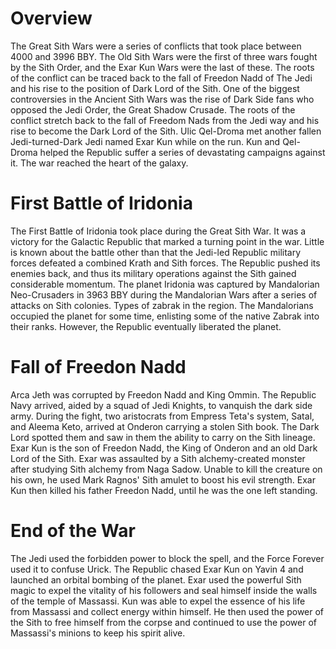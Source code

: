 # Overview

The Great Sith Wars were a series of conflicts that took place between 4000 and 3996 BBY.
The Old Sith Wars were the first of three wars fought by the Sith Order, and the Exar Kun Wars were the last of these.
The roots of the conflict can be traced back to the fall of Freedon Nadd  of The Jedi and his rise to the position of Dark Lord of the Sith.
One of the biggest controversies in the Ancient Sith Wars was the rise of Dark Side fans who opposed the Jedi Order, the Great Shadow Crusade.
The roots of the conflict stretch back to the fall of Freedom Nads from the Jedi way and his rise to become the Dark Lord of the Sith.
Ulic Qel-Droma met another fallen Jedi-turned-Dark Jedi named Exar Kun while on the run.
Kun and Qel-Droma helped the Republic suffer a series of devastating campaigns against it.
The war reached the heart of the galaxy.

# First Battle of Iridonia

The First Battle of Iridonia took place during the Great Sith War.
It was a victory for the Galactic Republic that marked a turning point in the war.
Little is known about the battle other than that the Jedi-led Republic military forces defeated a combined Krath and Sith forces.
The Republic pushed its enemies back, and thus its military operations against the Sith gained considerable momentum.
The planet Iridonia was captured by Mandalorian Neo-Crusaders in 3963 BBY during the Mandalorian Wars after a series of attacks on Sith colonies.
Types of zabrak in the region.
The Mandalorians occupied the planet for some time, enlisting some of the native Zabrak into their ranks.
However, the Republic eventually liberated the planet.

# Fall of Freedon Nadd

Arca Jeth was corrupted by Freedon Nadd and King Ommin.
The Republic Navy arrived, aided by a squad of Jedi Knights, to vanquish the dark side army.
During the fight, two aristocrats from Empress Teta's system, Satal, and Aleema Keto, arrived at Onderon carrying a stolen Sith book.
The Dark Lord spotted them and saw in them the ability to carry on the Sith lineage.
Exar Kun is the son of Freedon Nadd, the King of Onderon and an old Dark Lord of the Sith.
Exar was assaulted by a Sith alchemy-created monster after studying Sith alchemy from Naga Sadow.
Unable to kill the creature on his own, he used Mark Ragnos' Sith amulet to boost his evil strength.
Exar Kun then killed his father Freedon Nadd, until he was the one left standing.

# End of the War

The Jedi used the forbidden power to block the spell, and the Force Forever used it to confuse Urick.
The Republic chased Exar Kun on Yavin 4 and launched an orbital bombing of the planet.
Exar used the powerful Sith magic to expel the vitality of his followers and seal himself inside the walls of the temple of Massassi.
Kun was able to expel the essence of his life from Massassi and collect energy within himself.
He then used the power of the Sith to free himself from the corpse and continued to use the power of Massassi's minions to keep his spirit alive.
